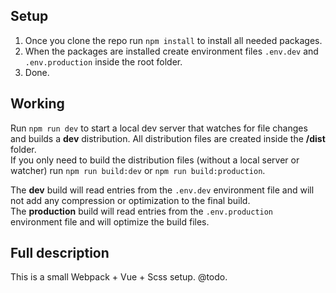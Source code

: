 ## Setup

1. Once you clone the repo run `npm install` to install all needed packages.   
2. When the packages are installed create environment files `.env.dev` and `.env.production` inside the root folder. 
3. Done. 

## Working

Run `npm run dev` to start a local dev server that watches for file changes and builds a **dev** distribution. All distribution files are created inside the **/dist** folder.  
If you only need to build the distribution files (without a local server or watcher) run `npm run build:dev` or `npm run build:production`.  

The **dev** build will read entries from the `.env.dev` environment file and will not add any compression or optimization to the final build.   
The **production** build will read entries from the `.env.production` environment file and will optimize the build files. 

## Full description 
This is a small Webpack + Vue + Scss setup. @todo.
